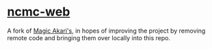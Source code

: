 # [ncmc-web](https://howardohyea.github.io/ncmc-web/)

A fork of [Magic Akari's](https://github.com/magic-akari/ncmc-web), in hopes of improving the project by removing remote code and bringing them over locally into this repo.
